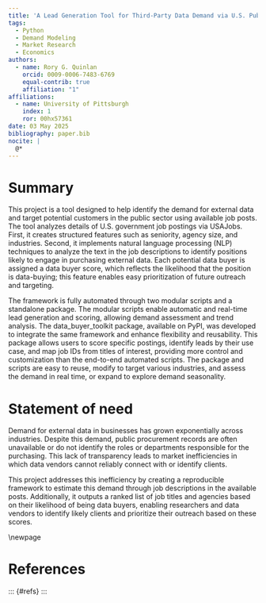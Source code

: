 ```yaml
---
title: 'A Lead Generation Tool for Third-Party Data Demand via U.S. Public Job Postings'
tags:
  - Python 
  - Demand Modeling
  - Market Research
  - Economics
authors:
  - name: Rory G. Quinlan
    orcid: 0009-0006-7483-6769
    equal-contrib: true
    affiliation: "1"
affiliations:
  - name: University of Pittsburgh
    index: 1
    ror: 00hx57361
date: 03 May 2025
bibliography: paper.bib
nocite: |
  @*
---
```


# Summary

This project is a tool designed to help identify the demand for external data and target potential customers in the public sector using available job posts. The tool analyzes details of U.S. government job postings via USAJobs. First, it creates structured features such as seniority, agency size, and industries. Second, it implements natural language processing (NLP) techniques to analyze the text in the job descriptions to identify positions likely to engage in purchasing external data. Each potential data buyer is assigned a data buyer score, which reflects the likelihood that the position is data-buying; this feature enables easy prioritization of future outreach and targeting. 

The framework is fully automated through two modular scripts and a standalone package. The modular scripts enable automatic and real-time lead generation and scoring, allowing demand assessment and trend analysis. The data_buyer_toolkit package, available on PyPI, was developed to integrate the same framework and enhance flexibility and reusability. This package allows users to score specific postings, identify leads by their use case, and map job IDs from titles of interest, providing more control and customization than the end-to-end automated scripts. The package and scripts are easy to reuse, modify to target various industries, and assess the demand in real time, or expand to explore demand seasonality.

# Statement of need

Demand for external data in businesses has grown exponentially across
industries. Despite this demand, public procurement records are
often unavailable or do not identify the roles or departments responsible for the
purchasing. This lack of transparency leads to market inefficiencies in which data
vendors cannot reliably connect with or identify clients.

This project addresses this inefficiency by creating a reproducible framework
to estimate this demand through job descriptions in the available posts. Additionally, it outputs a ranked list of job titles and agencies based on their likelihood of being data buyers, enabling researchers and data vendors to identify likely clients and prioritize their outreach based on these scores.

\newpage

# References
::: {#refs}
:::

